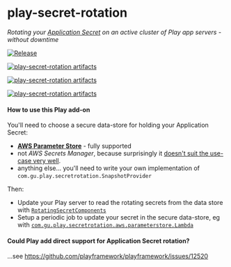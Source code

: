 play-secret-rotation
=========

_Rotating your [Application Secret](https://www.playframework.com/documentation/2.8.x/ApplicationSecret)
on an active cluster of Play app servers - without downtime_

[![Release](https://github.com/guardian/play-secret-rotation/actions/workflows/release.yml/badge.svg)](https://github.com/guardian/play-secret-rotation/actions/workflows/release.yml)

[![play-secret-rotation artifacts](https://index.scala-lang.org/guardian/play-secret-rotation/play-v30/latest-by-scala-version.svg)](https://index.scala-lang.org/guardian/play-secret-rotation/play-v30/)

[![play-secret-rotation artifacts](https://index.scala-lang.org/guardian/play-secret-rotation/play-v29/latest-by-scala-version.svg)](https://index.scala-lang.org/guardian/play-secret-rotation/play-v29/)

[![play-secret-rotation artifacts](https://index.scala-lang.org/guardian/play-secret-rotation/play-v28/latest-by-scala-version.svg)](https://index.scala-lang.org/guardian/play-secret-rotation/play-v28/)

#### How to use this Play add-on

You'll need to choose a secure data-store for holding your Application Secret:

* [**AWS Parameter Store**](aws-parameterstore/README.md) - fully supported
* not _AWS Secrets Manager_, because surprisingly it
  [doesn't suit the use-case very well](https://github.com/guardian/play-secret-rotation/commit/01e7fa86688).
* anything else... you'll need to write your own implementation of `com.gu.play.secretrotation.SnapshotProvider`

Then:

* Update your Play server to read the rotating secrets from the data store with [`RotatingSecretComponents`](aws-parameterstore/README.md#updating-applicationcomponents-with-the-rotating-secret)
* Setup a periodic job to update your secret in the secure data-store, eg with [`com.gu.play.secretrotation.aws.parameterstore.Lambda`](aws-parameterstore/README.md#secret-updating-lambda)


#### Could Play add direct support for Application Secret rotation?

...see https://github.com/playframework/playframework/issues/12520

